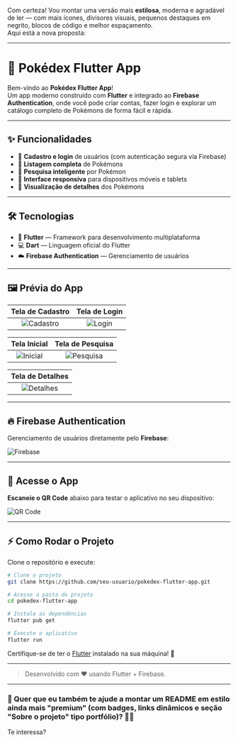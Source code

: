
Com certeza! Vou montar uma versão mais **estilosa**, moderna e agradável de ler — com mais ícones, divisores visuais, pequenos destaques em negrito, blocos de código e melhor espaçamento.  
Aqui está a nova proposta:

---

# 🎯 Pokédex Flutter App

Bem-vindo ao **Pokédex Flutter App**!  
Um app moderno construído com **Flutter** e integrado ao **Firebase Authentication**, onde você pode criar contas, fazer login e explorar um catálogo completo de Pokémons de forma fácil e rápida.

---

## ✨ Funcionalidades

- 🔐 **Cadastro e login** de usuários (com autenticação segura via Firebase)
- 🧩 **Listagem completa** de Pokémons
- 🔎 **Pesquisa inteligente** por Pokémon
- 🎨 **Interface responsiva** para dispositivos móveis e tablets
- 📄 **Visualização de detalhes** dos Pokémons

---

## 🛠️ Tecnologias

- 🚀 **Flutter** — Framework para desenvolvimento multiplataforma
- 💻 **Dart** — Linguagem oficial do Flutter
- ☁️ **Firebase Authentication** — Gerenciamento de usuários

---

## 🖼️ Prévia do App

| Tela de Cadastro | Tela de Login |
|:-----------------:|:-------------:|
| ![Cadastro](https://github.com/user-attachments/assets/87d83433-0e37-4e83-b870-50678871097a) | ![Login](https://github.com/user-attachments/assets/ed10a6c8-9bc6-4ce2-b540-26e9587f6f23) |

| Tela Inicial | Tela de Pesquisa |
|:------------:|:----------------:|
| ![Inicial](https://github.com/user-attachments/assets/cd0b0f1b-977a-491d-a2b9-463d95d4637b) | ![Pesquisa](https://github.com/user-attachments/assets/6e7daaa2-0995-433d-8a47-1b292605305a) |

| Tela de Detalhes |
|:----------------:|
| ![Detalhes](https://github.com/user-attachments/assets/10ff9813-a268-4444-9398-16b6e9950fe8) |

---

## 🔥 Firebase Authentication

Gerenciamento de usuários diretamente pelo **Firebase**:

![Firebase](https://github.com/user-attachments/assets/6d1435eb-8e07-4bef-8047-4424531d9f16)

---

## 📲 Acesse o App

**Escaneie o QR Code** abaixo para testar o aplicativo no seu dispositivo:

![QR Code](https://github.com/user-attachments/assets/6c852e94-231b-48c8-968d-a420009d47a0)

---

## ⚡ Como Rodar o Projeto

Clone o repositório e execute:

```bash
# Clone o projeto
git clone https://github.com/seu-usuario/pokedex-flutter-app.git

# Acesse a pasta do projeto
cd pokedex-flutter-app

# Instale as dependências
flutter pub get

# Execute o aplicativo
flutter run
```

Certifique-se de ter o [Flutter](https://flutter.dev/docs/get-started/install) instalado na sua máquina! 🚀

---

> Desenvolvido com ❤️ usando Flutter + Firebase.

---

### 🚀 Quer que eu também te ajude a montar um README em estilo ainda mais "premium" (com badges, links dinâmicos e seção "Sobre o projeto" tipo portfólio)? 🎨✨

Te interessa?

